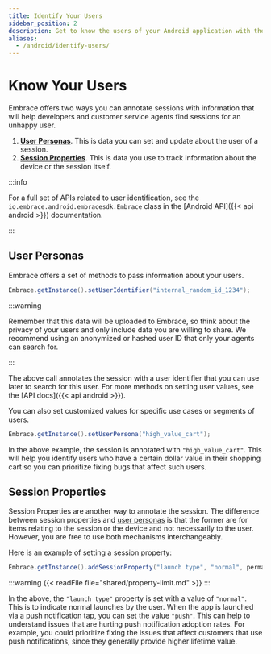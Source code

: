 ```yaml
---
title: Identify Your Users
sidebar_position: 2
description: Get to know the users of your Android application with the Embrace SDK
aliases:
  - /android/identify-users/
---
```

# Know Your Users

Embrace offers two ways you can annotate sessions with information that will help developers and customer service agents find 
sessions for an unhappy user.

1. [**User Personas**](/android/features/identify-users#user-personas). This is data you can set and update about the user of a session.
1. [**Session Properties**](/android/features/identify-users#session-properties). This is data you use to track information about the device or the session itself.

:::info

For a full set of APIs related to user identification, see the `io.embrace.android.embracesdk.Embrace` class in the [Android API]({{< api android >}}) documentation.

:::

## User Personas

Embrace offers a set of methods to pass information about your users.

```java
Embrace.getInstance().setUserIdentifier("internal_random_id_1234");
```

:::warning

Remember that this data will be uploaded to Embrace, so think about the privacy of your users and only include data you are willing to share.
We recommend using an anonymized or hashed user ID that only your agents can search for.

:::

The above call annotates the session with a user identifier that you can use later to search for this user.
For more methods on setting user values, see the [API docs]({{< api android >}}). 

You can also set customized values for specific use cases or segments of users.

```java
Embrace.getInstance().setUserPersona("high_value_cart");
```

In the above example, the session is annotated with `"high_value_cart"`.
This will help you identify users who have a certain dollar value in their shopping cart so you can prioritize fixing bugs that affect such users.


## Session Properties

Session Properties are another way to annotate the session.
The difference between session properties and [user personas](/android/features/identify-users#user-personas) is that the former are for items relating to the session or the device and not necessarily to the user.
However, you are free to use both mechanisms interchangeably.

Here is an example of setting a session property:

```java
Embrace.getInstance().addSessionProperty("launch type", "normal", permanent: false)
```
:::warning
{{< readFile file="shared/property-limit.md" >}}
:::

In the above, the `"launch type"` property is set with a value of `"normal"`.
This is to indicate normal launches by the user.
When the app is launched via a push notification tap, you can set the value `"push"`.
This can help to understand issues that are hurting push notification adoption rates.
For example, you could prioritize fixing the issues that affect customers that use push notifications, since they generally provide higher lifetime value.
